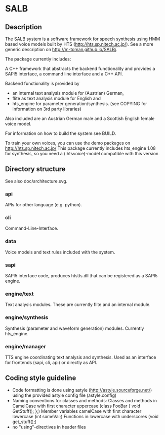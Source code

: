 # SALB

## Description

The SALB system is a software framework for speech synthesis 
using HMM based voice models built by HTS (http://hts.sp.nitech.ac.jp/).
See a more generic description on http://m-toman.github.io/SALB/.

The package currently includes:

A C++ framework that abstracts the backend functionality and
provides a SAPI5 interface, a command line interface 
and a C++ API.

Backend functionality is provided by 
- an internal text analysis module for (Austrian) German,
- flite as text analysis module for English and
- hts_engine for parameter generation/synthesis.
(see COPYING for information on 3rd party libraries)

Also included are an Austrian German male and a Scottish English female voice model.

For information on how to build the system see BUILD.

To train your own voices, you can use the demo packages on
http://hts.sp.nitech.ac.jp/
This package currently includes hts_engine 1.08 for synthesis, so 
you need a (.htsvoice)-model compatible with this version.


## Directory structure

See also doc/architecture.svg.

### api

APIs for other language (e.g. python).

### cli

Command-Line-Interface.

### data

Voice models and text rules included with the system.

### sapi

SAPI5 interface code, produces htstts.dll that can be registered as a SAPI5 engine.

### engine/text

Text analysis modules.
These are currently flite and an internal module.

### engine/synthesis

Synthesis (parameter and waveform generation) modules.
Currently hts_engine.

### engine/manager

TTS engine coordinating text analysis and synthesis.
Used as an interface for frontends (sapi, cli, api) or directly as API.


## Coding style guideline

- Code formatting is done using astyle (http://astyle.sourceforge.net/) using the provided astyle config file (astyle.config)
- Naming conventions for classes and methods:
  Classes and methods in CamelCase with first character uppercase (class FooBar { void GetStuff(); };)
  Member variables camelCase with first character lowercase (int someVal;)
  Functions in lowercase with underscores (void get_stuff();)
- no "using"-directives in header files

